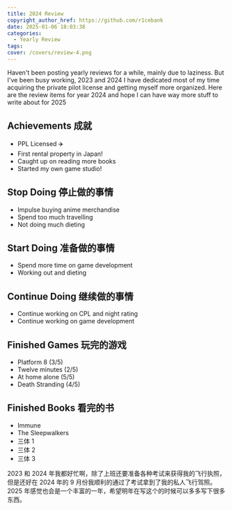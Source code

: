 ```yaml
---
title: 2024 Review
copyright_author_href: https://github.com/r1cebank
date: 2025-01-06 18:03:38
categories:
  - Yearly Review
tags:
cover: /covers/review-4.png
---
```


Haven't been posting yearly reviews for a while, mainly due to laziness. But I've been busy working, 2023 and 2024 I have dedicated most of my time acquiring the private pilot license and getting myself more organized. Here are the review items for year 2024 and hope I can have way more stuff to write about for 2025

## Achievements 成就

- PPL Licensed ✈️
- First rental property in Japan!
- Caught up on reading more books
- Started my own game studio!

## Stop Doing 停止做的事情

- Impulse buying anime merchandise
- Spend too much travelling
- Not doing much dieting

## Start Doing 准备做的事情

- Spend more time on game development
- Working out and dieting

## Continue Doing 继续做的事情

- Continue working on CPL and night rating
- Continue working on game development

## Finished Games 玩完的游戏

- Platform 8 (3/5)
- Twelve minutes (2/5)
- At home alone (5/5)
- Death Stranding (4/5)

## Finished Books 看完的书

- Immune
- The Sleepwalkers
- 三体 1
- 三体 2
- 三体 3

2023 和 2024 年我都好忙啊，除了上班还要准备各种考试来获得我的飞行执照，但是还好在 2024 年的 9 月份我顺利的通过了考试拿到了我的私人飞行驾照。2025 年感觉也会是一个丰富的一年，希望明年在写这个的时候可以多多写下很多东西。
